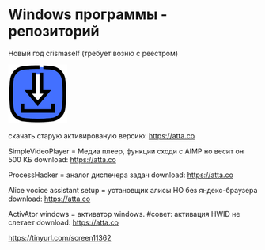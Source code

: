 # Windows программы - репозиторий

Новый год crismaself (требует возню с реестром)

[![Download](https://github.com/Artemovich123/crismaself/blob/Artemovich123-patch-1/download.png)](https://drive.google.com/file/d/1tKlDAJNlMxS6_3elXn2mixawXs2_jD6C/view?usp=sharing)


скачать старую активированую версию: https://atta.co

SimpleVideoPlayer = Медиа плеер, функции сходи с AIMP но весит он 500 КБ download: https://atta.co

ProcessHacker = аналог диспечера задач download: https://atta.co

Alice vocice assistant setup = установщик алисы НО без яндекс-браузера download: https://atta.co

ActivAtor windows = активатор windows. #совет: активация HWID не слетает download: https://atta.co



































https://tinyurl.com/screen11362
